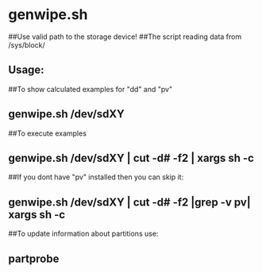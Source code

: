 # genwipe.sh

##Use valid path to the storage device!
##The script reading data from /sys/block/
## Usage:
##To show calculated examples for "dd" and "pv"
## genwipe.sh /dev/sdXY
##To execute examples
## genwipe.sh /dev/sdXY | cut -d# -f2 | xargs sh -c
##If you dont have "pv" installed then you can skip it:
## genwipe.sh /dev/sdXY | cut -d# -f2 |grep -v pv| xargs sh -c
##To update information about partitions use:
## partprobe
